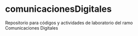 # comunicacionesDigitales
Repositorio para códigos y actividades de laboratorio del ramo Comunicaciones Digitales
